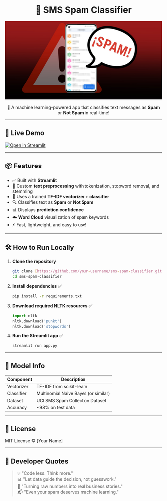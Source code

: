 <h1 align="center">📩 SMS Spam Classifier</h1>

<p align="center">
  <img src="SMS-Spam-Detection/logo.jpg" alt="SMS Spam Logo" width="720"/>
</p>

<p align="center">
  🧠 A machine learning-powered app that classifies text messages as <strong>Spam</strong> or <strong>Not Spam</strong> in real-time!
</p>

---

## 🚀 Live Demo

[![Open in Streamlit](https://static.streamlit.io/badges/streamlit_badge_black_white.svg)](https://your-streamlit-url-here.streamlit.app)

---

## 📦 Features

- ✅ Built with **Streamlit**
- 🧹 Custom **text preprocessing** with tokenization, stopword removal, and stemming
- 🧠 Uses a trained **TF-IDF vectorizer + classifier**
- 🔍 Classifies text as **Spam** or **Not Spam**
- 📊 Displays **prediction confidence**
- ☁️ **Word Cloud** visualization of spam keywords
- ⚡ Fast, lightweight, and easy to use!

---

## 🛠️ How to Run Locally

1.  **Clone the repository**
    ```bash
    git clone [https://github.com/your-username/sms-spam-classifier.git](https://github.com/your-username/sms-spam-classifier.git)
    cd sms-spam-classifier
    ```

2.  **Install dependencies** ✅
    ```bash
    pip install -r requirements.txt
    ```

3.  **Download required NLTK resources** ✅
    ```python
    import nltk
    nltk.download('punkt')
    nltk.download('stopwords')
    ```

4.  **Run the Streamlit app** ✅
    ```bash
    streamlit run app.py
    ```

---

## 🧠 Model Info

| Component  | Description                          |
| ---------- | ------------------------------------ |
| Vectorizer | TF-IDF from scikit-learn             |
| Classifier | Multinomial Naive Bayes (or similar) |
| Dataset    | UCI SMS Spam Collection Dataset      |
| Accuracy   | ~98% on test data                    |

---

## 📜 License

MIT License © [Your Name]

---

## 💬 Developer Quotes

> 💡 "Code less. Think more."  
> 📊 "Let data guide the decision, not guesswork."  
> 🚀 "Turning raw numbers into real business stories."  
> 📬 "Even your spam deserves machine learning."

